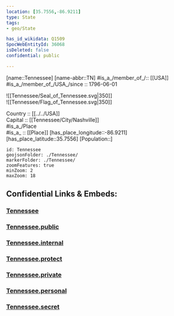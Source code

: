```yaml
---
location: [35.7556,-86.9211] 
type: State
tags:
- geo/State

has_id_wikidata: Q1509 
SpocWebEntityId: 36068
isDeleted: false
confidential: public

---
```

[name::Tennessee] 
[name-abbr::TN] 
#is_a_/member_of_/:: [[USA]]
#is_a_/member_of_/USA_/since :: 1796-06-01 


![[Tennessee/Seal_of_Tennessee.svg|350]]  
![[Tennessee/Flag_of_Tennessee.svg|350]]  


Country :: [[../../USA]]  
Capital :: [[Tennessee/City/Nashville]]  
#is_a_/Place  
#is_a_ :: [[Place]] 
[has_place_longitude::-86.9211] 
[has_place_latitude::35.7556] 
[Population::] 



```leaflet
id: Tennessee
geojsonFolder: ./Tennessee/
markerFolder: ./Tennessee/
zoomFeatures: true 
minZoom: 2 
maxZoom: 18
```


## Confidential Links & Embeds: 

### [Tennessee](/_Standards/Earth/Continent/America~North/USA/USA~Central/Tennessee.md) 

### [Tennessee.public](/_public/Earth/Continent/America~North/USA/USA~Central/Tennessee.public.md) 

### [Tennessee.internal](/_internal/Earth/Continent/America~North/USA/USA~Central/Tennessee.internal.md) 

### [Tennessee.protect](/_protect/Earth/Continent/America~North/USA/USA~Central/Tennessee.protect.md) 

### [Tennessee.private](/_private/Earth/Continent/America~North/USA/USA~Central/Tennessee.private.md) 

### [Tennessee.personal](/_personal/Earth/Continent/America~North/USA/USA~Central/Tennessee.personal.md) 

### [Tennessee.secret](/_secret/Earth/Continent/America~North/USA/USA~Central/Tennessee.secret.md)

